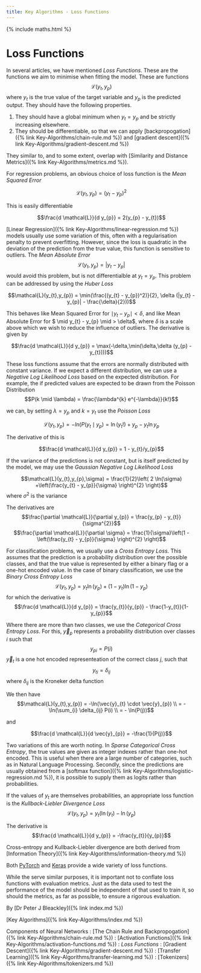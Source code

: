 ```yaml
---
title: Key Algorithms - Loss Functions
---
```

{% include maths.html %}

# Loss Functions

In several articles, we have mentioned *Loss Functions*. These are the functions we aim to minimise when fitting the model. These are functions $$\mathcal{L}(y_{t},y_{p})$$ where $y_{t}$ is the true value of the target variable and $y_{p}$ is the predicted output. They should have the following properties.

1. They should have a global minimum when $y_{t} = y_{p}$ and be strictly increasing elsewhere.
2. They should be differentiable, so that we can apply [backpropogation]({% link Key-Algorithms/chain-rule.md %}) and [gradient descent]({% link Key-Algorithms/gradient-descent.md %})

They similar to, and to some extent, overlap with [Similarity and Distance Metrics]({% link Key-Algorithms/metrics.md %}).

For regression problems, an obvious choice of loss function is the *Mean Squared Error*

$$\mathcal{L}(y_{t},y_{p}) = (y_{t} - y_{p})^{2}$$

This is easily differentiable

$$\frac{d \mathcal{L}}{d y_{p}} = 2(y_{p} - y_{t})$$

[Linear Regression]({% link Key-Algorithms/linear-regression.md %}) models usually use some variation of this, often with a regularisation penalty to prevent overfitting. However, since the loss is quadratic in the deviation of the prediction from the true value, this function is sensitive to outliers. The *Mean Absolute Error*
$$\mathcal{L}(y_{t},y_{p}) = |y_{t} - y_{p}|$$ would avoid this problem, but is not differentialble at $y_{t} = y_{p}$. This problem can be addressed by using the *Huber Loss*

$$\mathcal{L}(y_{t},y_{p}) = \min(\frac{(y_{t} - y_{p})^2)}{2}, \delta (|y_{t} - y_{p}| - \frac{\delta}{2}))$$

This behaves like Mean Squared Error for $\mid y_{t} - y_{p} \mid < \delta$, and like Mean Absolute Error for $ \mid y_{t} - y_{p} \mid > \delta$, where $\delta$ is a scale above which we wish to reduce the influence of outliers. The derivative is given by

$$\frac{d \mathcal{L}}{d y_{p}} = \max(-\delta,\min(\delta,\delta (y_{p} - y_{t})))$$

These loss functions assume that the errors are normally distributed with constant variance. If we expect a different distribution, we can use a *Negative Log Likelihood Loss* based on the expected distribution. For example, the if predicted values are expected to be drawn from the Poisson Distribution
$$P(k \mid \lambda) = \frac{\lambda^{k} e^{-\lambda}}{k!}$$

we can, by setting $\lambda = y_{p}$ and $k = y_{t}$ use the *Poisson Loss*

$$\mathcal{L}(y_{t},y_{p}) = -ln(P(y_{t} \mid y_{p}) = \ln(y_{t}!) + y_{p} - y_{t} \ln y_{p}$$

The derivative of this is 

$$\frac{d \mathcal{L}}{d y_{p}} = 1 - y_{t}/y_{p}$$

If the variance of the predictions is not constant, but is itself predicted by the model, we may use the *Gaussian Negative Log Likelihood Loss*

$$\mathcal{L}(y_{t},y_{p},\sigma) = \frac{1}{2}\left( 2 \ln(\sigma) +\left(\frac{y_{t} - y_{p}}{\sigma} \right)^{2} \right)$$
where $\sigma^{2}$ is the variance

The derivatives are
$$\frac{\partial \mathcal{L}}{\partial y_{p}} = \frac{y_{p} - y_{t}}{\sigma^{2}}$$
$$\frac{\partial \mathcal{L}}{\partial \sigma} = \frac{1}{\sigma}\left(1 - \left(\frac{y_{t} - y_{p}}{\sigma} \right)^{2} \right)$$

For classification problems, we usually use a *Cross Entropy Loss*. This assumes that the prediction is a probability distribution over the possible classes, and that the true value is represented by either a binary flag or a one-hot encoded value. In the case of binary classification, we use the *Binary Cross Entropy Loss*
$$\mathcal{L}(y_{t},y_{p}) = y_{t} \ln(y_{p}) + (1 - y_{t}) \ln(1 - y_{p})$$
for which the derivative is
$$\frac{d \mathcal{L}}{d y_{p}} = \frac{y_{t}}{y_{p}} - \frac{1-y_{t}}{1-y_{p}}$$

Where there are more than two classes, we use the *Categorical Cross Entropy Loss*. For this, $\vec{y}_{p}$ represents a probability distribution over classes $i$ such that
$$y_{pi} = P(i)$$
$\vec{y}_{t}$ is a one hot encoded representeation of the correct class $j$, such that
$$y_{ti} = \delta_{ij}$$ where $\delta_{ij}$ is the Kroneker delta function

We then have
$$\mathcal{L}(y_{t},y_{p}) = -\ln(\vec{y}_{t} \cdot \vec{y}_{p}) \\
= -\ln(\sum_{i} \delta_{ij} P(i) \\
= - \ln(P(j))$$

and 

$$\frac{d \mathcal{L}}{d \vec{y}_{p}} = -\frac{1}{P(j)}$$

Two variations of this are worth noting. In *Sparse Categorical Cross Entropy*, the true values are given as integer indexes rather than one-hot encoded. This is useful when there are a large number of categories, such as in Natural Language Processing. Secondly, since the predictions are usually obtained from a [softmax function]({% link Key-Algorithms/logistic-regression.md %}), it is possible to supply them as logits rather than probabilities.

If the values of $y_{t}$ are themselves probabilities, an appropriate loss function is the *Kullback-Liebler Divergence Loss*
$$\mathcal{L}(y_{t},y_{p}) = y_{t}(\ln(y_{t}) - \ln(y_{p})$$

The derivative is
$$\frac{d \mathcal{L}}{d y_{p}} = -\frac{y_{t}}{y_{p}}$$

Cross-entropy and Kullback-Liebler divergence are both derived from [Information Theory]({% link Key-Algorithms/information-theory.md %})

Both [PyTorch](https://pytorch.org/docs/stable/nn.html#loss-functions) and [Keras](https://keras.io/api/losses/) provide a wide variety of loss functions.

While the serve similar purposes, it is important not to conflate loss functions with evaluation metrics. Just as the data used to test the performance of the model should be independent of that used to train it, so should the metrics, as far as possible, to ensure a rigorous evaluation.

By [Dr Peter J Bleackley]({% link index.md %})
 
[Key Algorithms]({% link Key-Algorithms/index.md %})


Components of Neural Networks
: [The Chain Rule and Backpropogation]({% link Key-Algorithms/chain-rule.md %})
: [Activation Functions]({% link Key-Algorithms/activation-functions.md %})
: *Loss Functions*
: [Gradient Descent]({% link Key-Algorithms/gradient-descent.md %})
: [Transfer Learning]({% link Key-Algorithms/transfer-learning.md %})
: [Tokenizers]({% link Key-Algorithms/tokenizers.md %})
